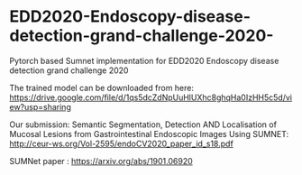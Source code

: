 # EDD2020-Endoscopy-disease-detection-grand-challenge-2020-
Pytorch based Sumnet implementation for EDD2020 Endoscopy disease detection grand challenge 2020 

The trained model can be downloaded from here: https://drive.google.com/file/d/1qs5dcZdNpUuHlUXhc8ghqHa0IzHH5c5d/view?usp=sharing

Our submission: Semantic Segmentation, Detection AND Localisation of Mucosal Lesions from Gastrointestinal Endoscopic Images Using SUMNET: http://ceur-ws.org/Vol-2595/endoCV2020_paper_id_s18.pdf

SUMNet paper : https://arxiv.org/abs/1901.06920

